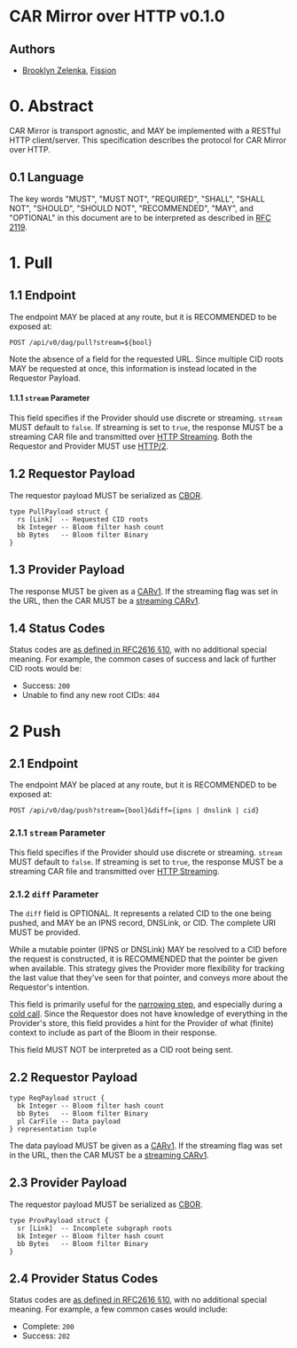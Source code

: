# CAR Mirror over HTTP v0.1.0

## Authors

* [Brooklyn Zelenka](https://github.com/expede), [Fission](https://fission.codes)

# 0. Abstract

CAR Mirror is transport agnostic, and MAY be implemented with a RESTful HTTP client/server. This specification describes the protocol for CAR Mirror over HTTP.

## 0.1 Language

The key words "MUST", "MUST NOT", "REQUIRED", "SHALL", "SHALL NOT", "SHOULD", "SHOULD NOT", "RECOMMENDED", "MAY", and "OPTIONAL" in this document are to be interpreted as described in [RFC 2119](https://datatracker.ietf.org/doc/html/rfc2119).

# 1. Pull

## 1.1 Endpoint

The endpoint MAY be placed at any route, but it is RECOMMENDED to be exposed at:

```http
POST /api/v0/dag/pull?stream=${bool}
```

Note the absence of a field for the requested URL. Since multiple CID roots MAY be requested at once, this information is instead located in the Requestor Payload.

#### 1.1.1 `stream` Parameter

This field specifies if the Provider should use discrete or streaming. `stream` MUST default to `false`. If streaming is set to `true`, the response MUST be a streaming CAR file and transmitted over [HTTP Streaming](https://datatracker.ietf.org/doc/html/rfc7540#section-5). Both the Requestor and Provider MUST use [HTTP/2](https://datatracker.ietf.org/doc/html/rfc7540).

## 1.2 Requestor Payload

The requestor payload MUST be serialized as [CBOR](https://cbor.io/). 

```ipldsch
type PullPayload struct {
  rs [Link]  -- Requested CID roots
  bk Integer -- Bloom filter hash count
  bb Bytes   -- Bloom filter Binary
}
```

## 1.3 Provider Payload

The response MUST be given as a [CARv1](https://ipld.io/specs/transport/car/carv1/). If the streaming flag was set in the URL, then the CAR MUST be a [streaming CARv1](https://ipld.io/specs/transport/car/carv1/#performance).

## 1.4 Status Codes

Status codes are [as defined in RFC2616 §10](https://www.rfc-editor.org/rfc/rfc2616#section-10), with no additional special meaning. For example, the common cases of success and lack of further CID roots would be:

* Success: `200`
* Unable to find any new root CIDs: `404`

# 2 Push

## 2.1 Endpoint

The endpoint MAY be placed at any route, but it is RECOMMENDED to be exposed at:

```http
POST /api/v0/dag/push?stream={bool}&diff={ipns | dnslink | cid}
```

### 2.1.1 `stream` Parameter

This field specifies if the Provider should use discrete or streaming. `stream` MUST default to `false`. If streaming is set to `true`, the response MUST be a streaming CAR file and transmitted over [HTTP Streaming](https://datatracker.ietf.org/doc/html/rfc7540#section-5).

### 2.1.2 `diff` Parameter

The `diff` field is OPTIONAL. It represents a related CID to the one being pushed, and MAY be an IPNS record, DNSLink, or CID. The complete URI MUST be provided.

While a mutable pointer (IPNS or DNSLink) MAY be resolved to a CID before the request is constructed, it is RECOMMENDED that the pointer be given when available. This strategy gives the Provider more flexibility for tracking the last value that they've seen for that pointer, and conveys more about the Requestor's intention.

This field is primarily useful for the [narrowing step](#312-narrowing), and especially during a [cold call](#3131-cold-calls). Since the Requestor does not have knowledge of everything in the Provider's store, this field provides a hint for the Provider of what (finite) context to include as part of the Bloom in their response.

This field MUST NOT be interpreted as a CID root being sent.

## 2.2 Requestor Payload

```ipldsch
type ReqPayload struct {
  bk Integer -- Bloom filter hash count
  bb Bytes   -- Bloom filter Binary
  pl CarFile -- Data payload
} representation tuple
```

The data payload MUST be given as a [CARv1](https://ipld.io/specs/transport/car/carv1/). If the streaming flag was set in the URL, then the CAR MUST be a [streaming CARv1](https://ipld.io/specs/transport/car/carv1/#performance).

## 2.3 Provider Payload

The requestor payload MUST be serialized as [CBOR](https://cbor.io/).

```ipldsch
type ProvPayload struct {
  sr [Link]  -- Incomplete subgraph roots
  bk Integer -- Bloom filter hash count
  bb Bytes   -- Bloom filter Binary
}
```

## 2.4 Provider Status Codes

Status codes are [as defined in RFC2616 §10](https://www.rfc-editor.org/rfc/rfc2616#section-10), with no additional special meaning. For example, a few common cases would include:

* Complete: `200`
* Success: `202`
